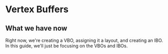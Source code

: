 # Vertex Buffers
## What we have now
Right now, we're creating a VBO, assigning it a layout, and creating an IBO. In this guide, we'll just be focusing on the VBOs and IBOs.
